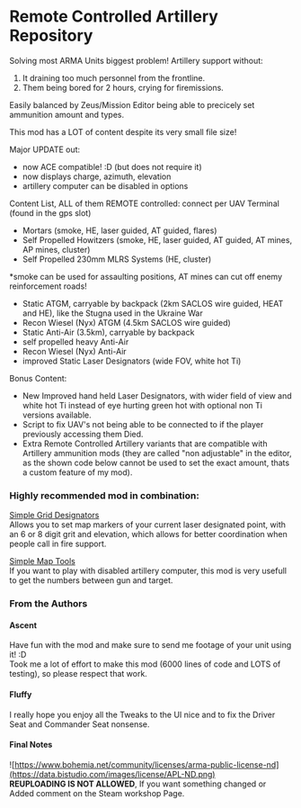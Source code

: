 # Remote Controlled Artillery Repository

Solving most ARMA Units biggest problem!
Artillery support without:

1. It draining too much personnel from the frontline.
2. Them being bored for 2 hours, crying for firemissions.

Easily balanced by Zeus/Mission Editor being able to precicely set ammunition amount and types.

This mod has a LOT of content despite its very small file size!

Major UPDATE out:
- now ACE compatible! :D (but does not require it)
- now displays charge, azimuth, elevation
- artillery computer can be disabled in options

Content List, ALL of them REMOTE controlled:
connect per UAV Terminal (found in the gps slot)

- Mortars (smoke, HE, laser guided, AT guided, flares)
- Self Propelled Howitzers (smoke, HE, laser guided, AT guided, AT mines, AP mines, cluster)
- Self Propelled 230mm MLRS Systems (HE, cluster)

*smoke can be used for assaulting positions, AT mines can cut off enemy reinforcement roads!

- Static ATGM, carryable by backpack (2km SACLOS wire guided, HEAT and HE), like the Stugna used in the Ukraine War
- Recon Wiesel (Nyx) ATGM (4.5km SACLOS wire guided)
- Static Anti-Air (3.5km), carryable by backpack
- self propelled heavy Anti-Air
- Recon Wiesel (Nyx) Anti-Air
- improved Static Laser Designators (wide FOV, white hot Ti)

Bonus Content:
- New Improved hand held Laser Designators, with wider field of view and white hot Ti instead of eye hurting green hot with optional non Ti versions available. 
- Script to fix UAV's not being able to be connected to if the player previously accessing them Died.
- Extra Remote Controlled Artillery variants that are compatible with Artillery ammunition mods (they are called "non adjustable" in the editor, as the shown code below cannot be used to set the exact amount, thats a custom feature of my mod).

### Highly recommended mod in combination:

[Simple Grid Designators](https://steamcommunity.com/sharedfiles/filedetails/?id=2538444208)  
Allows you to set map markers of your current laser designated point, with an 6 or 8 digit grit and elevation, which allows for better coordination when people call in fire support.

[Simple Map Tools](https://steamcommunity.com/sharedfiles/filedetails/?id=2013446344)  
If you want to play with disabled artillery computer, this mod is very usefull to get the numbers between gun and target.

### From the Authors

#### Ascent
Have fun with the mod and make sure to send me footage of your unit using it! :D  
Took me a lot of effort to make this mod (6000 lines of code and LOTS of testing), so please respect that work.

#### Fluffy
I really hope you enjoy all the Tweaks to the UI nice and to fix the Driver Seat and Commander Seat nonsense.

#### Final Notes
![https://www.bohemia.net/community/licenses/arma-public-license-nd](https://data.bistudio.com/images/license/APL-ND.png)  
**REUPLOADING IS NOT ALLOWED**, If you want something changed or Added comment on the Steam workshop Page.

